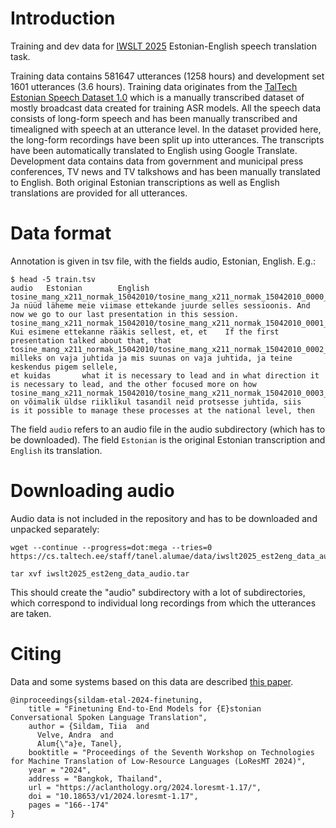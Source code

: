 # Introduction

Training and dev data for [IWSLT 2025](https://iwslt.org/2025/) Estonian-English speech translation task.

Training data contains 581647 utterances (1258 hours) and development set 1601 utterances (3.6 hours). Training data originates from the [TalTech Estonian Speech Dataset 1.0](https://cs.taltech.ee/staff/tanel.alumae/data/est-pub-asr-data/) which is a manually transcribed dataset of mostly broadcast data created for training ASR models. All the speech data consists of long-form
speech and has been manually transcribed and timealigned with speech at an utterance level. In the dataset provided here, the long-form recordings have been split up into utterances. The transcripts have been automatically translated to English using Google Translate. Development data contains data from government and municipal press conferences, TV news and TV talkshows and has been manually translated to English. Both original Estonian transcriptions as well as English translations are provided for all utterances.

# Data format

Annotation is given in tsv file, with the fields audio, Estonian, English. E.g.:
    
    $ head -5 train.tsv
    audio   Estonian        English
    tosine_mang_x211_normak_15042010/tosine_mang_x211_normak_15042010_0000_3.057_7.790.flac Ja nüüd läheme meie viimase ettekande juurde selles sessioonis. And now we go to our last presentation in this session.
    tosine_mang_x211_normak_15042010/tosine_mang_x211_normak_15042010_0001_7.790_13.010.flac        Kui esimene ettekanne rääkis sellest, et, et    If the first presentation talked about that, that
    tosine_mang_x211_normak_15042010/tosine_mang_x211_normak_15042010_0002_13.010_19.638.flac       milleks on vaja juhtida ja mis suunas on vaja juhtida, ja teine keskendus pigem sellele,
    et kuidas       what it is necessary to lead and in what direction it is necessary to lead, and the other focused more on how                                                           
    tosine_mang_x211_normak_15042010/tosine_mang_x211_normak_15042010_0003_19.638_22.655.flac       on võimalik üldse riiklikul tasandil neid protsesse juhtida, siis       is it possible to manage these processes at the national level, then

The field `audio` refers to an audio file in the audio subdirectory (which has to be downloaded). The field `Estonian` is the original Estonian transcription and `English` its translation.

# Downloading audio

Audio data is not included in the repository and has to be downloaded and unpacked separately:

    wget --continue --progress=dot:mega --tries=0 https://cs.taltech.ee/staff/tanel.alumae/data/iwslt2025_est2eng_data_audio.tar

    tar xvf iwslt2025_est2eng_data_audio.tar

This should create the "audio" subdirectory with a lot of subdirectories, which correspond to individual long recordings from which the utterances are taken.

# Citing

Data and some systems based on this data are described [this paper](https://aclanthology.org/2024.loresmt-1.17/).

    @inproceedings{sildam-etal-2024-finetuning,
        title = "Finetuning End-to-End Models for {E}stonian Conversational Spoken Language Translation",
        author = {Sildam, Tiia  and
          Velve, Andra  and
          Alum{\"a}e, Tanel},
        booktitle = "Proceedings of the Seventh Workshop on Technologies for Machine Translation of Low-Resource Languages (LoResMT 2024)",
        year = "2024",
        address = "Bangkok, Thailand",
        url = "https://aclanthology.org/2024.loresmt-1.17/",
        doi = "10.18653/v1/2024.loresmt-1.17",
        pages = "166--174"
    }

